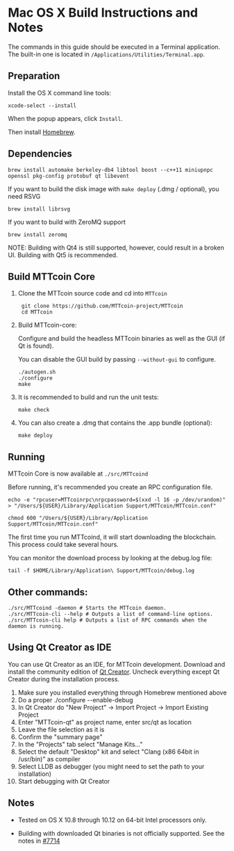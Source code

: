 Mac OS X Build Instructions and Notes
====================================
The commands in this guide should be executed in a Terminal application.
The built-in one is located in `/Applications/Utilities/Terminal.app`.

Preparation
-----------
Install the OS X command line tools:

`xcode-select --install`

When the popup appears, click `Install`.

Then install [Homebrew](https://brew.sh).

Dependencies
----------------------

    brew install automake berkeley-db4 libtool boost --c++11 miniupnpc openssl pkg-config protobuf qt libevent

If you want to build the disk image with `make deploy` (.dmg / optional), you need RSVG

    brew install librsvg

If you want to build with ZeroMQ support
    
    brew install zeromq

NOTE: Building with Qt4 is still supported, however, could result in a broken UI. Building with Qt5 is recommended.

Build MTTcoin Core
------------------------

1. Clone the MTTcoin source code and cd into `MTTcoin`

        git clone https://github.com/MTTcoin-project/MTTcoin
        cd MTTcoin

2.  Build MTTcoin-core:

    Configure and build the headless MTTcoin binaries as well as the GUI (if Qt is found).

    You can disable the GUI build by passing `--without-gui` to configure.

        ./autogen.sh
        ./configure
        make

3.  It is recommended to build and run the unit tests:

        make check

4.  You can also create a .dmg that contains the .app bundle (optional):

        make deploy

Running
-------

MTTcoin Core is now available at `./src/MTTcoind`

Before running, it's recommended you create an RPC configuration file.

    echo -e "rpcuser=MTTcoinrpc\nrpcpassword=$(xxd -l 16 -p /dev/urandom)" > "/Users/${USER}/Library/Application Support/MTTcoin/MTTcoin.conf"

    chmod 600 "/Users/${USER}/Library/Application Support/MTTcoin/MTTcoin.conf"

The first time you run MTTcoind, it will start downloading the blockchain. This process could take several hours.

You can monitor the download process by looking at the debug.log file:

    tail -f $HOME/Library/Application\ Support/MTTcoin/debug.log

Other commands:
-------

    ./src/MTTcoind -daemon # Starts the MTTcoin daemon.
    ./src/MTTcoin-cli --help # Outputs a list of command-line options.
    ./src/MTTcoin-cli help # Outputs a list of RPC commands when the daemon is running.

Using Qt Creator as IDE
------------------------
You can use Qt Creator as an IDE, for MTTcoin development.
Download and install the community edition of [Qt Creator](https://www.qt.io/download/).
Uncheck everything except Qt Creator during the installation process.

1. Make sure you installed everything through Homebrew mentioned above
2. Do a proper ./configure --enable-debug
3. In Qt Creator do "New Project" -> Import Project -> Import Existing Project
4. Enter "MTTcoin-qt" as project name, enter src/qt as location
5. Leave the file selection as it is
6. Confirm the "summary page"
7. In the "Projects" tab select "Manage Kits..."
8. Select the default "Desktop" kit and select "Clang (x86 64bit in /usr/bin)" as compiler
9. Select LLDB as debugger (you might need to set the path to your installation)
10. Start debugging with Qt Creator

Notes
-----

* Tested on OS X 10.8 through 10.12 on 64-bit Intel processors only.

* Building with downloaded Qt binaries is not officially supported. See the notes in [#7714](https://github.com/bitcoin/bitcoin/issues/7714)
